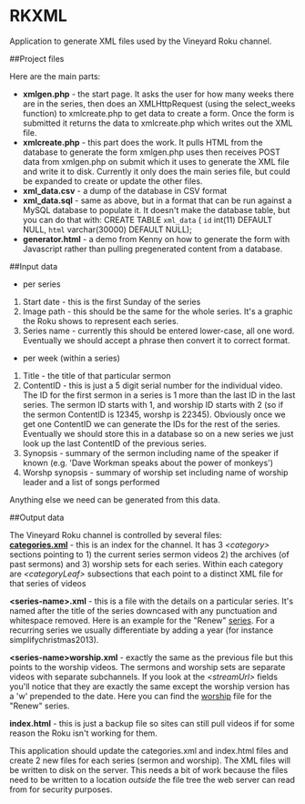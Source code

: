 RKXML
=====

Application to generate XML files used by the Vineyard Roku channel.

##Project files

Here are the main parts:
* **xmlgen.php** - the start page. It asks the user for how many weeks there are in the series, then does an XMLHttpRequest (using the select\_weeks function) to xmlcreate.php to get data to create a form. Once the form is submitted it returns the data to xmlcreate.php which writes out the XML file.
* **xmlcreate.php** - this part does the work. It pulls HTML from the database to generate the form xmlgen.php uses then receives POST data from xmlgen.php on submit which it uses to generate the XML file and write it to disk. Currently it only does the main series file, but could be expanded to create or update the other files.
* **xml_data.csv** - a dump of the database in CSV format
* **xml_data.sql** - same as above, but in a format that can be run against a MySQL database to populate it. It doesn't make the database table, but you can do that with: CREATE TABLE `xml_data` ( `id` int(11) DEFAULT NULL, `html` varchar(30000) DEFAULT NULL);
* **generator.html** - a demo from Kenny on how to generate the form with Javascript rather than pulling pregenerated content from a database.

##Input data
 * per series
  1. Start date - this is the first Sunday of the series
  2. Image path - this should be the same for the whole series. It's a graphic the Roku shows to represent each series.
  3. Series name - currently this should be entered lower-case, all one word. Eventually we should accept a phrase then convert it to correct format.
 * per week (within a series)
  1. Title - the title of that particular sermon 
  2. ContentID - this is just a 5 digit serial number for the individual video. The ID for the first sermon in a series is 1 more than the last ID in the last series. The sermon ID starts with 1, and worship ID starts with 2 (so if the sermon ContentID is 12345, worshp is 22345). Obviously once we get one ContentID we can generate the IDs for the rest of the series. Eventually we should store this in a database so on a new series we just look up the last ContentID of the previous series.
  3. Synopsis - summary of the sermon including name of the speaker if known (e.g. 'Dave Workman speaks about the power of monkeys')
  4. Worshp synopsis - summary of worship set including name of worship leader and a list of songs performed

 Anything else we need can be generated from this data. 

##Output data

The Vineyard Roku channel is controlled by several files:  
**[categories.xml][categories]** - this is an index for the channel. It has 3 *&lt;category>* sections pointing to 1) the current series sermon videos 2) the archives (of past sermons) and 3) worship sets for each series. Within each category are *&lt;categoryLeaf>* subsections that each point to a distinct XML file for that series of videos

**&lt;series-name>.xml** - this is a file with the details on a particular series. It's named after the title of the series downcased with any punctuation and whitespace removed. Here is an example for the "Renew" [series]. For a recurring series we usually differentiate by adding a year (for instance simplifychristmas2013).

**&lt;series-name>worship.xml** - exactly the same as the previous file but this points to the worship videos. The sermons and worship sets are separate videos with separate subchannels. If you look at the *&lt;streamUrl>* fields you'll notice that they are exactly the same except the worship version has a 'w' prepended to the date. Here you can find the [worship] file for the "Renew" series.

**index.html** - this is just a backup file so sites can still pull videos if for some reason the Roku isn't working for them.

[categories]: http://vineyardcincinnati.com/roku/categories.xml
[series]: http://vineyardcincinnati.com/roku/renew.xml
[worship]: http://vineyardcincinnati.com/roku/renewworship.xml

This application should update the categories.xml and index.html files and create 2 new files for each series (sermon and worship). The XML files will be written to disk on the server. This needs a bit of work because the files need to be written to a location *outside* the file tree the web server can read from for security purposes.


